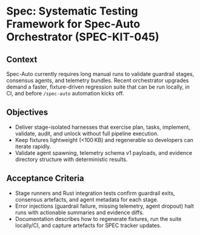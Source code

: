 # Spec: Systematic Testing Framework for Spec-Auto Orchestrator (SPEC-KIT-045)

## Context
Spec-Auto currently requires long manual runs to validate guardrail stages, consensus agents, and telemetry bundles. Recent orchestrator upgrades demand a faster, fixture-driven regression suite that can be run locally, in CI, and before `/spec-auto` automation kicks off.

## Objectives
- Deliver stage-isolated harnesses that exercise plan, tasks, implement, validate, audit, and unlock without full pipeline execution.
- Keep fixtures lightweight (<100 KB) and regenerable so developers can iterate rapidly.
- Validate agent spawning, telemetry schema v1 payloads, and evidence directory structure with deterministic results.

## Acceptance Criteria
- Stage runners and Rust integration tests confirm guardrail exits, consensus artefacts, and agent metadata for each stage.
- Error injections (guardrail failure, missing telemetry, agent dropout) halt runs with actionable summaries and evidence diffs.
- Documentation describes how to regenerate fixtures, run the suite locally/CI, and capture artefacts for SPEC tracker updates.
